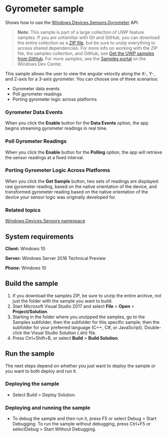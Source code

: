<!---
  category: DevicesSensorsAndPower
  samplefwlink: http://go.microsoft.com/fwlink/p/?LinkId=620548
--->

# Gyrometer sample

Shows how to use the [Windows.Devices.Sensors.Gyrometer](http://msdn.microsoft.com/library/windows/apps/br225718) API.

> **Note:** This sample is part of a large collection of UWP feature samples. 
> If you are unfamiliar with Git and GitHub, you can download the entire collection as a 
> [ZIP file](https://github.com/Microsoft/Windows-universal-samples/archive/master.zip), but be 
> sure to unzip everything to access shared dependencies. For more info on working with the ZIP file, 
> the samples collection, and GitHub, see [Get the UWP samples from GitHub](https://aka.ms/ovu2uq). 
> For more samples, see the [Samples portal](https://aka.ms/winsamples) on the Windows Dev Center. 

This sample allows the user to view the angular velocity along the X-, Y-, and Z-axis for a 3-axis gyrometer. You can choose one of three scenarios:

-   Gyrometer data events
-   Poll gyrometer readings
-   Porting gyrometer logic across platforms

### Gyrometer Data Events

When you click the **Enable** button for the **Data Events** option, the app begins streaming gyrometer readings in real time.

### Poll Gyrometer Readings

When you click the **Enable** button for the **Polling** option, the app will retrieve the sensor readings at a fixed interval.

### Porting Gyrometer Logic Across Platforms

When you click the **Get Sample** button, two sets of readings are displayed: raw gyrometer reading, based on the native orientation of the device, and transformed gyrometer reading based on the native orientation of the device your sensor logic was originally developed for.

### Related topics

[Windows.Devices.Sensors namespace](http://go.microsoft.com/fwlink/p/?linkid=241981)  

## System requirements

**Client:** Windows 10

**Server:** Windows Server 2016 Technical Preview

**Phone:** Windows 10

## Build the sample

1. If you download the samples ZIP, be sure to unzip the entire archive, not just the folder with the sample you want to build. 
2. Start Microsoft Visual Studio 2017 and select **File** \> **Open** \> **Project/Solution**.
3. Starting in the folder where you unzipped the samples, go to the Samples subfolder, then the subfolder for this specific sample, then the subfolder for your preferred language (C++, C#, or JavaScript). Double-click the Visual Studio Solution (.sln) file.
4. Press Ctrl+Shift+B, or select **Build** \> **Build Solution**.

## Run the sample

The next steps depend on whether you just want to deploy the sample or you want to both deploy and run it.

### Deploying the sample

- Select Build > Deploy Solution. 

### Deploying and running the sample

- To debug the sample and then run it, press F5 or select Debug >  Start Debugging. To run the sample without debugging, press Ctrl+F5 or selectDebug > Start Without Debugging. 
